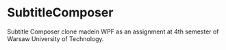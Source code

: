# SubtitleComposer
Subtitle Composer clone madein WPF as an assignment at 4th semester of Warsaw University of Technology.
